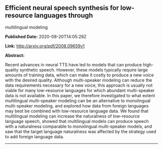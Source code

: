 ## Efficient neural speech synthesis for low-resource languages through
  multilingual modeling

**Published Date:** 2020-08-20T14:05:28Z

**Link:** http://arxiv.org/pdf/2008.09659v1

**Abstract:**

  Recent advances in neural TTS have led to models that can produce
high-quality synthetic speech. However, these models typically require large
amounts of training data, which can make it costly to produce a new voice with
the desired quality. Although multi-speaker modeling can reduce the data
requirements necessary for a new voice, this approach is usually not viable for
many low-resource languages for which abundant multi-speaker data is not
available. In this paper, we therefore investigated to what extent multilingual
multi-speaker modeling can be an alternative to monolingual multi-speaker
modeling, and explored how data from foreign languages may best be combined
with low-resource language data. We found that multilingual modeling can
increase the naturalness of low-resource language speech, showed that
multilingual models can produce speech with a naturalness comparable to
monolingual multi-speaker models, and saw that the target language naturalness
was affected by the strategy used to add foreign language data.


---

